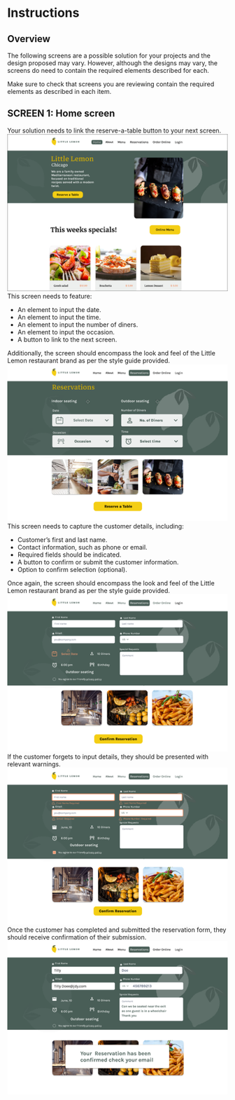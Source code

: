 # Instructions

## Overview
The following screens are a possible solution for your projects and the design proposed may vary. However, although the designs may vary, the screens do need to contain the required elements described for each.

Make sure to check that screens you are reviewing contain the required elements as described in each item.
## SCREEN 1: Home screen
Your solution needs to link the reserve-a-table button to your next screen.
<img src="/public/-za4YHM6TEGRVVarcLRCLA_74f4dbcdd1194aa9b1cc56239b41c5e1_image.png">
This screen needs to feature:
- An element to input the date.
- An element to input the time.
- An element to input the number of diners.
- An element to input the occasion.
- A button to link to the next screen.

Additionally, the screen should encompass the look and feel of the Little Lemon restaurant brand as per the style guide provided.
<img src="/public/MQN3aTbrRYC3Gltj7zRLvg_802c380f429147d986aec0dd4d2d85e1_image.png">
This screen needs to capture the customer details, including:
- Customer’s first and last name.
- Contact information, such as phone or email.
- Required fields should be indicated.
- A button to confirm or submit the customer information.
- Option to confirm selection (optional).

Once again, the screen should encompass the look and feel of the Little Lemon restaurant brand as per the style guide provided.
<img src="/public/n8ruHFl0TjeqYO1U32xImw_ea4b7c3f89184181abad617853eface1_image.png">
If the customer forgets to input details, they should be presented with relevant warnings.
<img src="/public/CtQOL9LwTYqauYiagbN_Qg_404a37f0edfe450baa2995a787221be1_image.png">
Once the customer has completed and submitted the reservation form, they should receive confirmation of their submission.
<img src="/public/o59UZagLQj-mhc6OaufAPQ_ac9e12cb1e2c4eb6a413645a180f08e1_image.png">